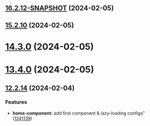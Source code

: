 ## [16.2.12-SNAPSHOT](https://github.com/ahmedbhl/Angular-App-Starter/compare/v15.2.10...v16.2.12-SNAPSHOT) (2024-02-05)



## [15.2.10](https://github.com/ahmedbhl/Angular-App-Starter/compare/v14.3.0...v15.2.10) (2024-02-05)



# [14.3.0](https://github.com/ahmedbhl/Angular-App-Starter/compare/v13.4.0...v14.3.0) (2024-02-05)



# [13.4.0](https://github.com/ahmedbhl/Angular-App-Starter/compare/v12.2.14...v13.4.0) (2024-02-05)



## [12.2.14](https://github.com/ahmedbhl/Angular-App-Starter/compare/1341139aa4b767f70d531e841cc737932b083173...v12.2.14) (2024-02-04)


### Features

* **home-component:** add first component & lazy-loading configs" ([1341139](https://github.com/ahmedbhl/Angular-App-Starter/commit/1341139aa4b767f70d531e841cc737932b083173))




